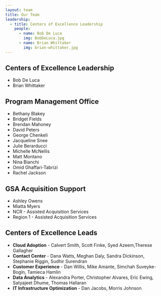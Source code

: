 ```yaml
---
layout: team
title: Our Team
leadership:
  - title: Centers of Excellence Leadership
    people:
      - name: Bob De Luca
        img: BobDeLuca.jpg 
      - name: Brian Whittaker
        img: brian-whittaker.jpg 
---
```

## Centers of Excellence Leadership
- Bob De Luca
- Brian Whittaker

## Program Management Office

- Bethany Blakey
- Bridget Fields
- Brendan Mahoney
- David Peters
- George Chenkeli
- Jacqueline Snee
- Julie Berarducci
- Michelle McNellis
- Matt Montano
- Nina Bianchi
- Omid Ghaffari-Tabrizi
- Rachel Jackson

## GSA Acquisition Support

- Ashley Owens
- Miatta Myers
- NCR - Assisted Acquisition Services
- Region 1 - Assisted Acquisition Services

## Centers of Excellence Leads

- **Cloud Adoption** - Calvert Smith, Scott Finke, Syed Azeem,Therese Gallagher
- **Contact Center** - Dana Watts, Meghan Daly, Sandra Dickinson, Stephanie Riggin, Sudhir Surendran
- **Customer Experience** - Dan Willis, Mike Amante, Simchah Suveyke-Bogin, Tamieca Hamlin
- **Data Analytics** - Alexandra Porter, Christopher Alvares, Eric Ewing, Satyajeet Dhume, Thomas Hallaran
- **IT Infrastructure Optimization** - Dan Jacobs, Morris Johnson